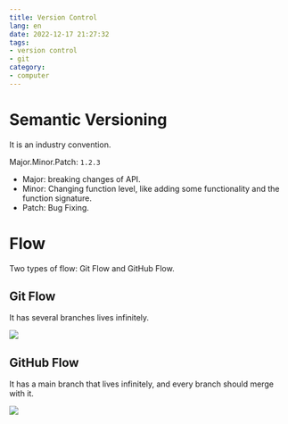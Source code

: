 ```yaml
---
title: Version Control
lang: en
date: 2022-12-17 21:27:32
tags:
- version control
- git
category:
- computer
---
```


# Semantic Versioning

It is an industry convention.

<!-- more -->

Major.Minor.Patch: `1.2.3`

- Major: breaking changes of API.
- Minor: Changing function level, like adding some functionality and the function signature.
- Patch: Bug Fixing.

# Flow

Two types of flow: Git Flow and GitHub Flow.

## Git Flow

It has several branches lives infinitely.

![](https://media.geeksforgeeks.org/wp-content/uploads/20220214111206/gitFlow.jpg)

## GitHub Flow

It has a main branch that lives infinitely, and every branch should merge with it.

![](https://media.geeksforgeeks.org/wp-content/uploads/20220214111138/GitHubFlow.jpg)